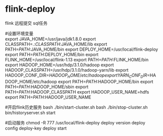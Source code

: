 # flink-deploy
flink 远程提交 sql任务

#设置环境变量  
export JAVA_HOME=/usr/java/jdk1.8.0
export CLASSPATH=.:$CLASSPATH:$JAVA_HOME/lib
export PATH=$PATH:$JAVA_HOME/bin
export DEPLOY_HOME=/usr/local/flink-deploy
export PATH=$PATH:$DEPLOY_HOME/bin
export FLINK_HOME=/usr/local/flink-1.13
export PATH=$PATH:$FLINK_HOME/bin
export HADOOP_HOME=/usr/hdp/3.1.0/hadoop
export HADOOP_CLASSPATH=/usr/hdp/3.1.0/hadoop-yarn/lib
export HADOOP_CONF_DIR=$HADOOP_HOME/etc/hadoop
export YARN_CONF_DIR=$HADOOP_HOME/etc/hadoop
export PATH=$PATH:$HADOOP_HOME/bin
export PATH=$PATH:$HADOOP_HOME/sbin
export PATH=$PATH:$HADOOP_CLASSPATH
export HADOOP_USER_NAME=hdfs
export PATH=$PATH:$HADOOP_USER_NAME

#开启flink历史服务
bash ./bin/start-cluster.sh
bash ./bin/stop-cluster.sh
bin/historyserver.sh start

#启动服务
chmod -R 777 /usr/local/flink-deploy
deploy version
deploy config
deploy-key
deploy start
